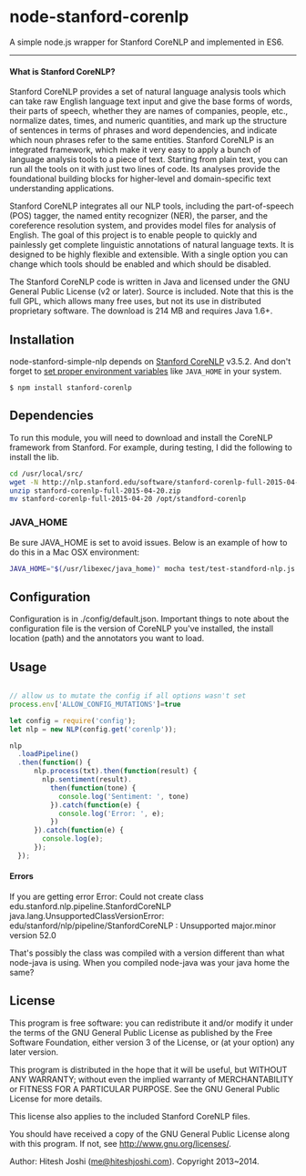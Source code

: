 # node-stanford-corenlp
A simple node.js wrapper for Stanford CoreNLP and implemented in ES6.


----


#### What is Stanford CoreNLP?
Stanford CoreNLP provides a set of natural language analysis tools which can take raw English language text input and give the base forms of words, their parts of speech, whether they are names of companies, people, etc., normalize dates, times, and numeric quantities, and mark up the structure of sentences in terms of phrases and word dependencies, and indicate which noun phrases refer to the same entities. Stanford CoreNLP is an integrated framework, which make it very easy to apply a bunch of language analysis tools to a piece of text. Starting from plain text, you can run all the tools on it with just two lines of code. Its analyses provide the foundational building blocks for higher-level and domain-specific text understanding applications.

Stanford CoreNLP integrates all our NLP tools, including the part-of-speech (POS) tagger, the named entity recognizer (NER), the parser, and the coreference resolution system, and provides model files for analysis of English. The goal of this project is to enable people to quickly and painlessly get complete linguistic annotations of natural language texts. It is designed to be highly flexible and extensible. With a single option you can change which tools should be enabled and which should be disabled.

The Stanford CoreNLP code is written in Java and licensed under the GNU General Public License (v2 or later). Source is included. Note that this is the full GPL, which allows many free uses, but not its use in distributed proprietary software. The download is 214 MB and requires Java 1.6+.


## Installation

node-stanford-simple-nlp depends on [Stanford CoreNLP](http://nlp.stanford.edu/software/corenlp.shtml) v3.5.2. And don't forget to [set proper environment variables](https://github.com/nearinfinity/node-java) like `JAVA_HOME` in your system.

    $ npm install stanford-corenlp

## Dependencies
To run this module, you will need to download and install the CoreNLP framework from Stanford. For example, during testing, I did the following to install the lib.

```bash
cd /usr/local/src/
wget -N http://nlp.stanford.edu/software/stanford-corenlp-full-2015-04-20.zip
unzip stanford-corenlp-full-2015-04-20.zip
mv stanford-corenlp-full-2015-04-20 /opt/standford-corenlp
```

### JAVA_HOME
Be sure JAVA_HOME is set to avoid issues. Below is an example of how to do this in a Mac OSX environment:

```bash
JAVA_HOME="$(/usr/libexec/java_home)" mocha test/test-standford-nlp.js 
```

## Configuration
Configuration is in ./config/default.json. Important things to note about the configuration file is the version of CoreNLP you've installed, the install location (path) and the annotators you want to load.

## Usage

```javascript

// allow us to mutate the config if all options wasn't set
process.env['ALLOW_CONFIG_MUTATIONS']=true

let config = require('config');
let nlp = new NLP(config.get('corenlp'));

nlp
  .loadPipeline()
  .then(function() {
      nlp.process(txt).then(function(result) {
        nlp.sentiment(result).
          then(function(tone) {
            console.log('Sentiment: ', tone)
          }).catch(function(e) {
            console.log('Error: ', e);
          })
      }).catch(function(e) {
        console.log(e);
      });
  });
```

#### Errors
If you are getting error 
Error: Could not create class edu.stanford.nlp.pipeline.StanfordCoreNLP
java.lang.UnsupportedClassVersionError: edu/stanford/nlp/pipeline/StanfordCoreNLP : Unsupported major.minor version 52.0

That's possibly the class was compiled with a version different than what node-java is using. When you compiled node-java was your java home the same?


## License
This program is free software: you can redistribute it and/or modify
it under the terms of the GNU General Public License as published by
the Free Software Foundation, either version 3 of the License, or
(at your option) any later version.

This program is distributed in the hope that it will be useful,
but WITHOUT ANY WARRANTY; without even the implied warranty of
MERCHANTABILITY or FITNESS FOR A PARTICULAR PURPOSE.  See the
GNU General Public License for more details.

This license also applies to the included Stanford CoreNLP files.

You should have received a copy of the GNU General Public License
along with this program.  If not, see <http://www.gnu.org/licenses/>.

Author: Hitesh Joshi (me@hiteshjoshi.com). Copyright 2013~2014.
